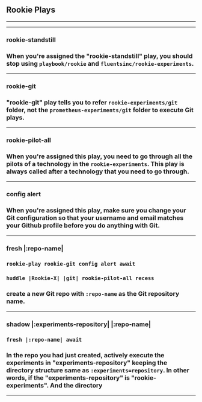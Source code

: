 ## **Rookie Plays**
___
___

### **rookie-standstill**

### When you're assigned the "rookie-standstill" play, you should stop using `playbook/rookie` and `fluentsinc/rookie-experiments`.  
___

### **rookie-git**

### "rookie-git" play tells you to refer `rookie-experiments/git` folder, not the `prometheus-experiments/git` folder to execute Git plays. 

___

### **rookie-pilot-all**

### When you're assigned this play, you need to go through all the pilots of a technology in the `rookie-experiments`. This play is always called after a technology that you need to go through. 

___

### **config alert**

### When you're assigned this play, make sure you change your Git configuration so that your username and email matches your Github profile before you do anything with Git. 

___

### **fresh |:repo-name|**

### `rookie-play rookie-git config alert await`

### `huddle |Rookie-X| |git| rookie-pilot-all recess` 

### create a new Git repo with `:repo-name` as the Git repository name. 

___

### **shadow |:experiments-repository| |:repo-name|**

### `fresh |:repo-name| await`

### In the repo you had just created, actively execute the experiments in "experiments-repository" keeping the directory structure same as `:experiments=repository`. In other words, if the "experiments-repository" is "rookie-experiments". And the directory  

___




